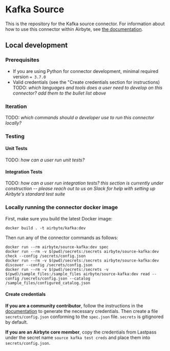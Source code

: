 # Kafka Source 

This is the repository for the Kafka source connector.
For information about how to use this connector within Airbyte, see [the documentation](https://docs.airbyte.io/integrations/sources/kafka).

## Local development

### Prerequisites
* If you are using Python for connector development, minimal required version `= 3.7.0`
* Valid credentials (see the "Create credentials section for instructions)
TODO: _which languages and tools does a user need to develop on this connector? add them to the bullet list above_

### Iteration
TODO: _which commands should a developer use to run this connector locally?_

### Testing
#### Unit Tests
TODO: _how can a user run unit tests?_

#### Integration Tests
TODO: _how can a user run integration tests?_
_this section is currently under construction -- please reach out to us on Slack for help with setting up Airbyte's standard test suite_


### Locally running the connector docker image

First, make sure you build the latest Docker image:
```
docker build . -t airbyte/kafka:dev
```

Then run any of the connector commands as follows:
```
docker run --rm airbyte/source-kafka:dev spec
docker run --rm -v $(pwd)/secrets:/secrets airbyte/source-kafka:dev check --config /secrets/config.json
docker run --rm -v $(pwd)/secrets:/secrets airbyte/source-kafka:dev discover --config /secrets/config.json
docker run --rm -v $(pwd)/secrets:/secrets -v $(pwd)/sample_files:/sample_files airbyte/source-kafka:dev read --config /secrets/config.json --catalog /sample_files/configured_catalog.json
```

#### Create credentials
**If you are a community contributor**, follow the instructions in the [documentation](https://docs.airbyte.io/integrations/sources/kafka)
to generate the necessary credentials. Then create a file `secrets/config.json` conforming to the `spec.json` file. `secrets` is gitignored by default.

**If you are an Airbyte core member**, copy the credentials from Lastpass under the secret name `source kafka test creds`
and place them into `secrets/config.json`.
